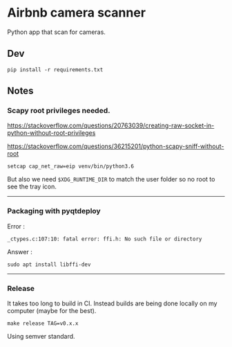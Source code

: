 # Airbnb camera scanner

Python app that scan for cameras.

## Dev

```
pip install -r requirements.txt
```

## Notes

### Scapy root privileges needed.

https://stackoverflow.com/questions/20763039/creating-raw-socket-in-python-without-root-privileges

https://stackoverflow.com/questions/36215201/python-scapy-sniff-without-root

```
setcap cap_net_raw=eip venv/bin/python3.6
```

But also we need `$XDG_RUNTIME_DIR` to match the user folder so no root to see the tray icon.

----

### Packaging with pyqtdeploy

Error :
```
_ctypes.c:107:10: fatal error: ffi.h: No such file or directory
```
Answer :
```
sudo apt install libffi-dev
```

----

### Release

It takes too long to build in CI. Instead builds are being done locally on my computer (maybe for the best).
```
make release TAG=v0.x.x
```

Using semver standard.
